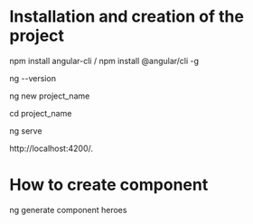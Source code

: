 # Installation and creation of the project

npm install angular-cli / npm install @angular/cli -g

ng --version

ng new project_name

cd project_name

ng serve

http://localhost:4200/.

# How to create component

ng generate component heroes